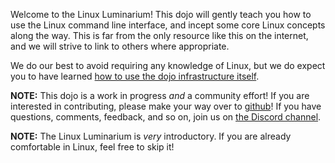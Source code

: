 Welcome to the Linux Luminarium!
This dojo will gently teach you how to use the Linux command line interface, and incept some core Linux concepts along the way.
This is far from the only resource like this on the internet, and we will strive to link to others where appropriate.

We do our best to avoid requiring any knowledge of Linux, but we do expect you to have learned [how to use the dojo infrastructure itself](/welcome).

**NOTE:**
This dojo is a work in progress *and* a community effort!
If you are interested in contributing, please make your way over to [github](https://github.com/pwncollege/linux-luminarium)!
If you have questions, comments, feedback, and so on, join us on [the Discord channel](https://discord.com/channels/750635557666816031/1200855675039928450).

**NOTE:**
The Linux Luminarium is _very_ introductory.
If you are already comfortable in Linux, feel free to skip it!
